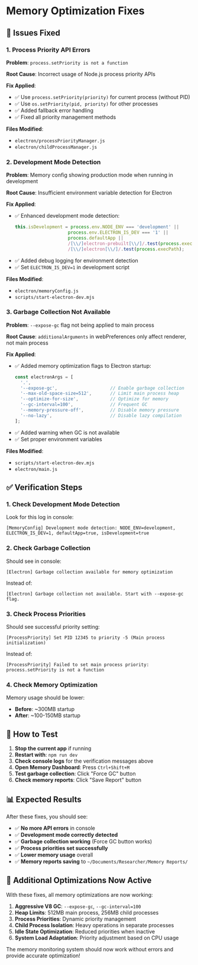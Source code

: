 # Memory Optimization Fixes

## 🐛 **Issues Fixed**

### **1. Process Priority API Errors**

**Problem**: `process.setPriority is not a function`

**Root Cause**: Incorrect usage of Node.js process priority APIs

**Fix Applied**:
- ✅ Use `process.setPriority(priority)` for current process (without PID)
- ✅ Use `os.setPriority(pid, priority)` for other processes
- ✅ Added fallback error handling
- ✅ Fixed all priority management methods

**Files Modified**:
- `electron/processPriorityManager.js`
- `electron/childProcessManager.js`

### **2. Development Mode Detection**

**Problem**: Memory config showing production mode when running in development

**Root Cause**: Insufficient environment variable detection for Electron

**Fix Applied**:
- ✅ Enhanced development mode detection:
  ```javascript
  this.isDevelopment = process.env.NODE_ENV === 'development' || 
                      process.env.ELECTRON_IS_DEV === '1' ||
                      process.defaultApp ||
                      /[\\/]electron-prebuilt[\\/]/.test(process.execPath) ||
                      /[\\/]electron[\\/]/.test(process.execPath);
  ```
- ✅ Added debug logging for environment detection
- ✅ Set `ELECTRON_IS_DEV=1` in development script

**Files Modified**:
- `electron/memoryConfig.js`
- `scripts/start-electron-dev.mjs`

### **3. Garbage Collection Not Available**

**Problem**: `--expose-gc` flag not being applied to main process

**Root Cause**: `additionalArguments` in webPreferences only affect renderer, not main process

**Fix Applied**:
- ✅ Added memory optimization flags to Electron startup:
  ```javascript
  const electronArgs = [
    '.',
    '--expose-gc',                    // Enable garbage collection
    '--max-old-space-size=512',       // Limit main process heap
    '--optimize-for-size',            // Optimize for memory
    '--gc-interval=100',              // Frequent GC
    '--memory-pressure-off',          // Disable memory pressure
    '--no-lazy',                      // Disable lazy compilation
  ];
  ```
- ✅ Added warning when GC is not available
- ✅ Set proper environment variables

**Files Modified**:
- `scripts/start-electron-dev.mjs`
- `electron/main.js`

## ✅ **Verification Steps**

### **1. Check Development Mode Detection**
Look for this log in console:
```
[MemoryConfig] Development mode detection: NODE_ENV=development, ELECTRON_IS_DEV=1, defaultApp=true, isDevelopment=true
```

### **2. Check Garbage Collection**
Should see in console:
```
[Electron] Garbage collection available for memory optimization
```
Instead of:
```
[Electron] Garbage collection not available. Start with --expose-gc flag.
```

### **3. Check Process Priorities**
Should see successful priority setting:
```
[ProcessPriority] Set PID 12345 to priority -5 (Main process initialization)
```
Instead of:
```
[ProcessPriority] Failed to set main process priority: process.setPriority is not a function
```

### **4. Check Memory Optimization**
Memory usage should be lower:
- **Before**: ~300MB startup
- **After**: ~100-150MB startup

## 🚀 **How to Test**

1. **Stop the current app** if running
2. **Restart with**: `npm run dev`
3. **Check console logs** for the verification messages above
4. **Open Memory Dashboard**: Press `Ctrl+Shift+M`
5. **Test garbage collection**: Click "Force GC" button
6. **Check memory reports**: Click "Save Report" button

## 📊 **Expected Results**

After these fixes, you should see:

- ✅ **No more API errors** in console
- ✅ **Development mode correctly detected**
- ✅ **Garbage collection working** (Force GC button works)
- ✅ **Process priorities set successfully**
- ✅ **Lower memory usage** overall
- ✅ **Memory reports saving** to `~/Documents/Researcher/Memory Reports/`

## 🔧 **Additional Optimizations Now Active**

With these fixes, all memory optimizations are now working:

1. **Aggressive V8 GC**: `--expose-gc`, `--gc-interval=100`
2. **Heap Limits**: 512MB main process, 256MB child processes
3. **Process Priorities**: Dynamic priority management
4. **Child Process Isolation**: Heavy operations in separate processes
5. **Idle State Optimization**: Reduced priorities when inactive
6. **System Load Adaptation**: Priority adjustment based on CPU usage

The memory monitoring system should now work without errors and provide accurate optimization!
